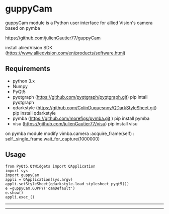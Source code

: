 # guppyCam
guppyCam  module is a Python user interface for allied Vision's camera based on pymba

https://github.com/julienGautier77/guppyCam

install aliiedVision SDK (https://www.alliedvision.com/en/products/software.html)

## Requirements
*   python 3.x
*   Numpy
*   PyQt5
*   pyqtgraph (https://github.com/pyqtgraph/pyqtgraph.git) 
    pip intall pyqtgraph
*   qdarkstyle (https://github.com/ColinDuquesnoy/QDarkStyleSheet.git)
    pip install qdarkstyle
*   pymba (https://github.com/morefigs/pymba.git )
    pip install pymba
*   visu (https://github.com/julienGautier77/visu)
    pip install visu
    
on pymba module modify vimba.camera :acquire_frame(self) : self._single_frame.wait_for_capture(1000000)


## Usage


    from PyQt5.QtWidgets import QApplication
    import sys
    import guppyCam
    appli = QApplication(sys.argv)   
    appli.setStyleSheet(qdarkstyle.load_stylesheet_pyqt5())
    e =guppyCam.GUPPY('camDefault')  
    e.show()
    appli.exec_() 

-----------------------------------------
-----------------------------------------
